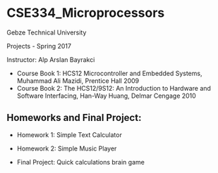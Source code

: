 # CSE334_Microprocessors
Gebze Technical University

Projects - Spring 2017

Instructor: Alp Arslan Bayrakci

- Course Book 1: HCS12 Microcontroller and Embedded Systems, Muhammad Ali Mazidi, Prentice Hall 2009
- Course Book 2: The HCS12/9S12: An Introduction to Hardware and Software Interfacing, Han-Way Huang, Delmar Cengage 2010

## Homeworks and Final Project:

* Homework 1: Simple Text Calculator

* Homework 2: Simple Music Player

* Final Project: Quick calculations brain game
